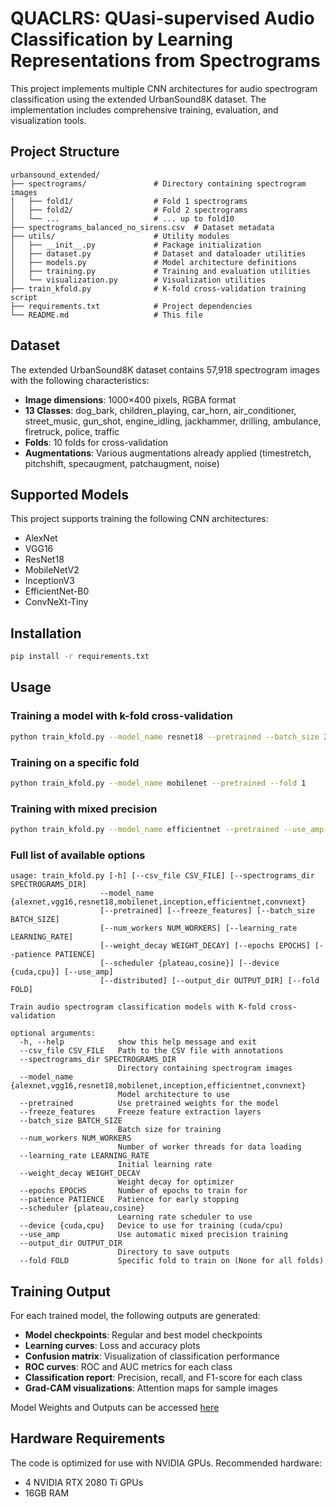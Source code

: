 # QUACLRS: QUasi-supervised Audio Classification by Learning Representations from Spectrograms

This project implements multiple CNN architectures for audio spectrogram classification using the extended UrbanSound8K dataset. The implementation includes comprehensive training, evaluation, and visualization tools.

## Project Structure

```
urbansound_extended/
├── spectrograms/               # Directory containing spectrogram images
│   ├── fold1/                  # Fold 1 spectrograms
│   ├── fold2/                  # Fold 2 spectrograms
│   └── ...                     # ... up to fold10
├── spectrograms_balanced_no_sirens.csv  # Dataset metadata
├── utils/                      # Utility modules
│   ├── __init__.py             # Package initialization
│   ├── dataset.py              # Dataset and dataloader utilities
│   ├── models.py               # Model architecture definitions
│   ├── training.py             # Training and evaluation utilities
│   └── visualization.py        # Visualization utilities
├── train_kfold.py              # K-fold cross-validation training script
├── requirements.txt            # Project dependencies
└── README.md                   # This file
```

## Dataset

The extended UrbanSound8K dataset contains 57,918 spectrogram images with the following characteristics:
- **Image dimensions**: 1000×400 pixels, RGBA format
- **13 Classes**: dog_bark, children_playing, car_horn, air_conditioner, street_music, gun_shot, engine_idling, jackhammer, drilling, ambulance, firetruck, police, traffic
- **Folds**: 10 folds for cross-validation
- **Augmentations**: Various augmentations already applied (timestretch, pitchshift, specaugment, patchaugment, noise)

## Supported Models

This project supports training the following CNN architectures:
- AlexNet
- VGG16
- ResNet18
- MobileNetV2
- InceptionV3
- EfficientNet-B0
- ConvNeXt-Tiny

## Installation

```bash
pip install -r requirements.txt
```

## Usage

### Training a model with k-fold cross-validation

```bash
python train_kfold.py --model_name resnet18 --pretrained --batch_size 32 --epochs 30
```

### Training on a specific fold

```bash
python train_kfold.py --model_name mobilenet --pretrained --fold 1
```

### Training with mixed precision

```bash
python train_kfold.py --model_name efficientnet --pretrained --use_amp
```

### Full list of available options

```
usage: train_kfold.py [-h] [--csv_file CSV_FILE] [--spectrograms_dir SPECTROGRAMS_DIR]
                    --model_name {alexnet,vgg16,resnet18,mobilenet,inception,efficientnet,convnext}
                    [--pretrained] [--freeze_features] [--batch_size BATCH_SIZE]
                    [--num_workers NUM_WORKERS] [--learning_rate LEARNING_RATE]
                    [--weight_decay WEIGHT_DECAY] [--epochs EPOCHS] [--patience PATIENCE]
                    [--scheduler {plateau,cosine}] [--device {cuda,cpu}] [--use_amp]
                    [--distributed] [--output_dir OUTPUT_DIR] [--fold FOLD]

Train audio spectrogram classification models with K-fold cross-validation

optional arguments:
  -h, --help            show this help message and exit
  --csv_file CSV_FILE   Path to the CSV file with annotations
  --spectrograms_dir SPECTROGRAMS_DIR
                        Directory containing spectrogram images
  --model_name {alexnet,vgg16,resnet18,mobilenet,inception,efficientnet,convnext}
                        Model architecture to use
  --pretrained          Use pretrained weights for the model
  --freeze_features     Freeze feature extraction layers
  --batch_size BATCH_SIZE
                        Batch size for training
  --num_workers NUM_WORKERS
                        Number of worker threads for data loading
  --learning_rate LEARNING_RATE
                        Initial learning rate
  --weight_decay WEIGHT_DECAY
                        Weight decay for optimizer
  --epochs EPOCHS       Number of epochs to train for
  --patience PATIENCE   Patience for early stopping
  --scheduler {plateau,cosine}
                        Learning rate scheduler to use
  --device {cuda,cpu}   Device to use for training (cuda/cpu)
  --use_amp             Use automatic mixed precision training
  --output_dir OUTPUT_DIR
                        Directory to save outputs
  --fold FOLD           Specific fold to train on (None for all folds)
```

## Training Output

For each trained model, the following outputs are generated:
- **Model checkpoints**: Regular and best model checkpoints
- **Learning curves**: Loss and accuracy plots
- **Confusion matrix**: Visualization of classification performance
- **ROC curves**: ROC and AUC metrics for each class
- **Classification report**: Precision, recall, and F1-score for each class
- **Grad-CAM visualizations**: Attention maps for sample images

Model Weights and Outputs can be accessed <a href="https://1024terabox.com/s/1TejRvbL_CWLAmh9vPNwh2Q">here</a>

## Hardware Requirements

The code is optimized for use with NVIDIA GPUs. Recommended hardware:
- 4 NVIDIA RTX 2080 Ti GPUs
- 16GB RAM
